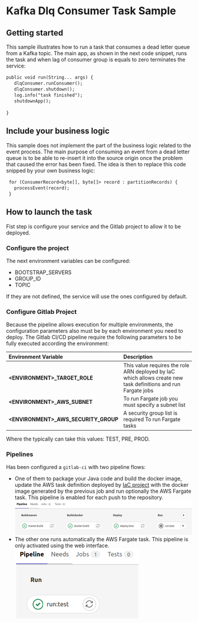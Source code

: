 # Kafka Dlq Consumer Task Sample


## Getting started

This sample illustrates how to run a task that consumes a dead letter queue from a Kafka topic.
The main app, as shown in the next code snippet, runs the task and when lag of consumer group is equals to zero terminates the 
service:

 ```
public void run(String... args) {
    dlqConsumer.runConsumer();
    dlqConsumer.shutdown();
    log.info("task finished");
    shutdownApp();

}
```

## Include your business logic

This sample does not implement the part of the business logic related to the event process. The main purpose of consuming an event from a dead letter queue is to be able to 
re-insert it into the source origin once the problem that caused the error has been fixed. The idea is then to replace this code snipped by your own business logic:

 ```
  for (ConsumerRecord<byte[], byte[]> record : partitionRecords) {
    processEvent(record);
  }
 ```

## How to launch the task

Fist step is configure your service and the Gitlab project to allow it to be deployed.

### Configure the project

The next environment variables can be configured:

* BOOTSTRAP_SERVERS
* GROUP_ID
* TOPIC

If they are not defined, the service will use the ones configured by default.

### Configure Gitlab Project

Because the pipeline allows execution for multiple environments, the configuration parameters also must be by each 
environment you need to deploy.
The Gitlab CI/CD pipeline require the following parameters to be fully executed according the environment:

| Environment Variable                  | Description |
| :---                                  | :---- |
| **\<ENVIRONMENT>_TARGET_ROLE**        | This value requires the role ARN deployed by IaC which allows create new task definitions and run Fargate jobs |  
| **\<ENVIRONMENT>_AWS_SUBNET**         | To run Fargate job you must specify a subnet list | 
| **\<ENVIRONMENT>_AWS_SECURITY_GROUP** | A security group list is required To run Fargate tasks | 

Where the <ENVIRONMENT> typically can take this values: TEST, PRE, PROD.

### Pipelines

Has been configured a `gitlab-ci` with two pipeline flows: 

* One of them to package your Java code and build the docker image, update the AWS task definition  deployed by 
  [IaC project](https://source.tui/dx/fulfillment/ermes/iac-kafka-dlq-consumer-task) with the docker image generated 
  by the previous job and run optionally the AWS Fargate task. This pipeline is enabled for each push to the repository.
  ![Full pipeline](assets/pipeline_1.png)
* The other one runs automatically the AWS Fargate task. This pipeline is only activated using the web interface. 
  ![Full pipeline](assets/pipeline_2.png)



